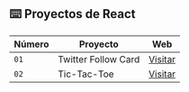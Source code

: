 ## ⌨️ Proyectos de React

| Número | Proyecto | Web |
| --- | --- | --- |
| `01` | Twitter Follow Card | [Visitar](https://curso-react-psi-lyart.vercel.app/) |
| `02` | Tic-Tac-Toe | [Visitar](https://curso-react-j7z8.vercel.app/) |